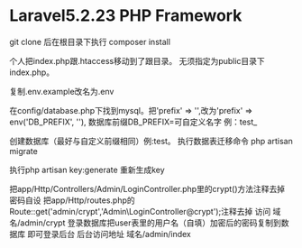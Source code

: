 # Laravel5.2.23 PHP Framework

git clone 后在根目录下执行 composer install

个人把index.php跟.htaccess移动到了跟目录。
无须指定为public目录下index.php。

复制.env.example改名为.env 

在config/database.php下找到mysql。把'prefix' => '',改为'prefix' => env('DB_PREFIX', ''),
数据库前缀DB_PREFIX=可自定义名字 例：test_

创建数据库（最好与自定义前缀相同）例:test。 
执行数据表迁移命令 php artisan migrate 

执行php artisan key:generate 重新生成key

把app/Http/Controllers/Admin/LoginController.php里的crypt()方法注释去掉 密码自设
把app/Http/routes.php的 Route::get('admin/crypt','Admin\LoginController@crypt');注释去掉
访问 域名/admin/crypt 
登录数据库把user表里的用户名（自填）加密后的密码复制到数据库 即可登录后台
后台访问地址 域名/admin/index  